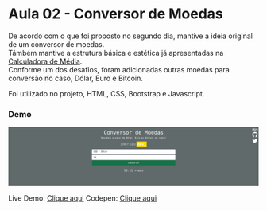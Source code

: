 # Aula 02 - Conversor de Moedas 
  
De acordo com o que foi proposto no segundo dia, mantive a ideia original de um conversor de moedas.  
Támbém mantive a estrutura básica e estética já apresentadas na [Calculadora de Média](https://github.com/netosantanx/imersao-dev/tree/main/dia1calcularMedia).  
Conforme um dos desafios, foram adicionadas outras moedas para conversão  no caso, Dólar, Euro e Bitcoin.    
  
Foi utilizado no projeto, HTML, CSS, Bootstrap e Javascript.  
  
### Demo

![Demonstração do projeto](img/view.png)  
  
Live Demo: [Clique aqui](https://netosantanx.github.io/imersaodev/convertermoedas/j)
Codepen: [Clique aqui](https://codepen.io/netosantanx/pen/ZEagNKj)